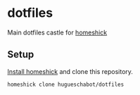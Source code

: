 # dotfiles
Main dotfiles castle for [homeshick](https://github.com/andsens/homeshick)

## Setup
[Install homeshick](https://github.com/andsens/homeshick/wiki/Installation) and clone this repository.

    homeshick clone hugueschabot/dotfiles
